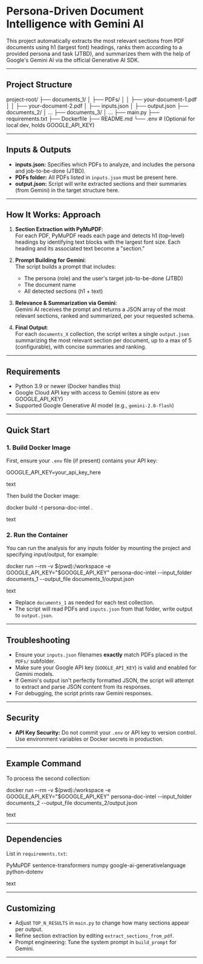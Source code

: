 # Persona-Driven Document Intelligence with Gemini AI

This project automatically extracts the most relevant sections from PDF documents using h1 (largest font) headings, ranks them according to a provided persona and task (JTBD), and summarizes them with the help of Google's Gemini AI via the official Generative AI SDK.

---

## Project Structure

project-root/
├── documents_1/
│ ├── PDFs/
│ │ ├── your-document-1.pdf
│ │ ├── your-document-2.pdf
│ ├── inputs.json
│ ├── output.json
├── documents_2/
│ ...
├── documents_3/
│ ...
├── main.py
├── requirements.txt
├── Dockerfile
├── README.md
└── .env # (Optional for local dev, holds GOOGLE_API_KEY)


---

## Inputs & Outputs

- **inputs.json:** Specifies which PDFs to analyze, and includes the persona and job-to-be-done (JTBD).
- **PDFs folder:** All PDFs listed in `inputs.json` must be present here.
- **output.json:** Script will write extracted sections and their summaries (from Gemini) in the target structure here.

---

## How It Works: Approach

1. **Section Extraction with PyMuPDF**:  
   For each PDF, PyMuPDF reads each page and detects h1 (top-level) headings by identifying text blocks with the largest font size. Each heading and its associated text become a "section."

2. **Prompt Building for Gemini**:  
   The script builds a prompt that includes:
   - The persona (role) and the user's target job-to-be-done (JTBD)
   - The document name
   - All detected sections (h1 + text)

3. **Relevance & Summarization via Gemini**:  
   Gemini AI receives the prompt and returns a JSON array of the most relevant sections, ranked and summarized, per your requested schema.

4. **Final Output**:  
   For each `documents_X` collection, the script writes a single `output.json` summarizing the most relevant section per document, up to a max of 5 (configurable), with concise summaries and ranking.

---

## Requirements

- Python 3.9 or newer (Docker handles this)
- Google Cloud API key with access to Gemini (store as env GOOGLE_API_KEY)
- Supported Google Generative AI model (e.g., `gemini-2.0-flash`)

---

## Quick Start

### 1. Build Docker Image

First, ensure your `.env` file (if present) contains your API key:

GOOGLE_API_KEY=your_api_key_here

text

Then build the Docker image:

docker build -t persona-doc-intel .

text

### 2. Run the Container

You can run the analysis for any inputs folder by mounting the project and specifying input/output, for example:

docker run --rm
-v $(pwd):/workspace
-e GOOGLE_API_KEY="$GOOGLE_API_KEY"
persona-doc-intel
--input_folder documents_1 --output_file documents_1/output.json

text

- Replace `documents_1` as needed for each test collection.
- The script will read PDFs and `inputs.json` from that folder, write output to `output.json`.

---

## Troubleshooting

- Ensure your `inputs.json` filenames **exactly** match PDFs placed in the `PDFs/` subfolder.
- Make sure your Google API key (`GOOGLE_API_KEY`) is valid and enabled for Gemini models.
- If Gemini's output isn't perfectly formatted JSON, the script will attempt to extract and parse JSON content from its responses.
- For debugging, the script prints raw Gemini responses.

---

## Security

- **API Key Security:** Do not commit your `.env` or API key to version control. Use environment variables or Docker secrets in production.

---

## Example Command

To process the second collection:

docker run --rm
-v $(pwd):/workspace
-e GOOGLE_API_KEY="$GOOGLE_API_KEY"
persona-doc-intel
--input_folder documents_2 --output_file documents_2/output.json

text

---

## Dependencies

List in `requirements.txt`:

PyMuPDF
sentence-transformers
numpy
google-ai-generativelanguage
python-dotenv

text

---

## Customizing

- Adjust `TOP_N_RESULTS` in `main.py` to change how many sections appear per output.
- Refine section extraction by editing `extract_sections_from_pdf`.
- Prompt engineering: Tune the system prompt in `build_prompt` for Gemini.

---